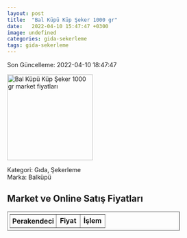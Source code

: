 ```yaml
---
layout: post
title:  "Bal Küpü Küp Şeker 1000 gr"
date:   2022-04-10 15:47:47 +0300
image: undefined
categories: gida-sekerleme
tags: gida-sekerleme
---
```


Son Güncelleme: 2022-04-10 18:47:47

<img src="undefined" width="200" alt="Bal Küpü Küp Şeker 1000 gr market fiyatları" />

Kategori: Gıda, Şekerleme
<br />
Marka: Balküpü

<h2>Market ve Online Satış Fiyatları</h2>

<table border="1" style="padding: 5px;width:80%;">
  <tr>
    <td style="padding: 5px;"><strong>Perakendeci</strong></td>
    <td><strong>Fiyat</strong></td>
    <td><strong>İşlem</strong></td>
  </tr>
  
</table>

